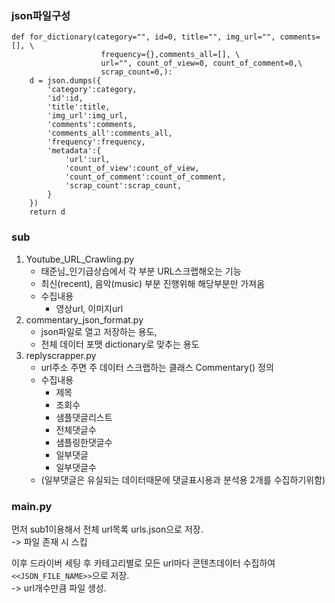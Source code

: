 
### json파일구성
```
def for_dictionary(category="", id=0, title="", img_url="", comments=[], \
                    frequency={},comments_all=[], \
                    url="", count_of_view=0, count_of_comment=0,\
                    scrap_count=0,):
    d = json.dumps({
        'category':category,
        'id':id,
        'title':title,
        'img_url':img_url,
        'comments':comments,
        'comments_all':comments_all,
        'frequency':frequency,
        'metadata':{
            'url':url,
            'count_of_view':count_of_view,
            'count_of_comment':count_of_comment,
            'scrap_count':scrap_count,
        }
    })
    return d
```

### sub
1. Youtube_URL_Crawling.py
    - 태준님_인기급상습에서 각 부분 URL스크랩해오는 기능
    - 최신(recent), 음악(music) 부분 진행위해 해당부분만 가져옴
    - 수집내용
        - 영상url, 이미지url
2. commentary_json_format.py
    - json파일로 열고 저장하는 용도,
    - 전체 데이터 포맷 dictionary로 맞추는 용도
3. replyscrapper.py
    - url주소 주면 주 데이터 스크랩하는 클래스 Commentary() 정의
    - 수집내용
        - 제목
        - 조회수
        - 샘플댓글리스트
        - 전체댓글수
        - 샘플링한댓글수
        - 일부댓글
        - 일부댓글수
    - (일부댓글은 유실되는 데이터때문에 댓글표시용과 분석용 2개를 수집하기위함)
### main.py
먼저 sub1이용해서 전체 url목록 urls.json으로 저장.<br>
-> 파일 존재 시 스킵

이후 드라이버 세팅 후
카테고리별로 모든 url마다 콘텐츠데이터 수집하여
```<<JSON_FILE_NAME>>```으로 저장.<br>
-> url개수만큼 파일 생성.
